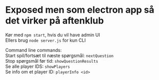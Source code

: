 ﻿# Exposed men som electron app så det virker på aftenklub

Kør med `npm start`, hvis du vil have admin UI<br>
Ellers brug `node server.js` for kun CLI

Command line commands:<br>
Start spil/fortsæt til næste spørgsmål: `nextQuestion`<br>
Stop spørgsmål før tid: `showQuestionResults`<br>
Se alle player IDS: `showPlayers`<br>
Se info om et player ID: `playerInfo <id>`<br>
